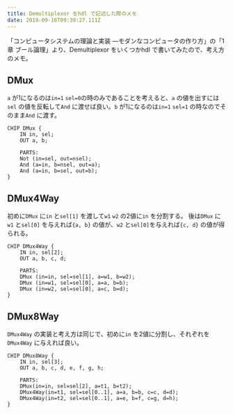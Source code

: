 ```yaml
---
title: Demultiplexor をhdl で記述した際のメモ
date: 2019-09-16T09:39:27.111Z
---
```

「コンピュータシステムの理論と実装 ―モダンなコンピュータの作り方」の「1章 ブール論理」より、Demultiplexor をいくつかhdl で書いてみたので、考え方のメモ。

## DMux
`a` が1になるのは`in=1` `sel=0`の時のみであることを考えると、`a` の値を出すには`sel` の値を反転して`And` に渡せば良い。`b` が1になるのは`in=1` `sel=1` の時なのでそのまま`And` に渡す。

```hdl
CHIP DMux {
    IN in, sel;
    OUT a, b;

    PARTS:
    Not (in=sel, out=nsel);
    And (a=in, b=nsel, out=a);
    And (a=in, b=sel, out=b);
}
```


## DMux4Way
初めに`DMux` に`in` と`sel[1]` を渡して`w1` `w2` の2値に`in` を分割する。
後は`DMux` に`w1` と`sel[0]` を与えれば`{a, b}` の値が、`w2` と`sel[0]`を与えれば`{c, d}` の値が得られる。

```hdl
CHIP DMux4Way {
    IN in, sel[2];
    OUT a, b, c, d;

    PARTS:
    DMux (in=in, sel=sel[1], a=w1, b=w2);
    DMux (in=w1, sel=sel[0], a=a, b=b);
    DMux (in=w2, sel=sel[0], a=c, b=d);
}
```

## DMux8Way
`DMux4Way` の実装と考え方は同じで、初めに`in` を2値に分割し、それぞれを`DMux4Way` に与えれば良い。

```hdl
CHIP DMux8Way {
    IN in, sel[3];
    OUT a, b, c, d, e, f, g, h;

    PARTS:
    DMux(in=in, sel=sel[2], a=t1, b=t2);
    DMux4Way(in=t1, sel=sel[0..1], a=a, b=b, c=c, d=d);
    DMux4Way(in=t2, sel=sel[0..1], a=e, b=f, c=g, d=h);
}
```
